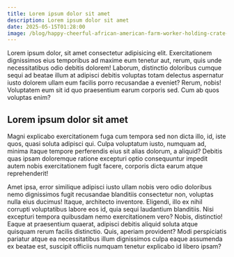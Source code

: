 ```yaml
---
title: Lorem ipsum dolor sit amet
description: Lorem ipsum dolor sit amet
date: 2025-05-15T01:28:00
image: /blog/happy-cheerful-african-american-farm-worker-holding-crate-full-local-eco-friendly-ripe-leafy-greens-from-sustainable-crop-harvest-entrepreneurial-bio-permaculture-greenhouse-farm.jpg
---
```

Lorem ipsum dolor, sit amet consectetur adipisicing elit. Exercitationem dignissimos eius temporibus ad maxime eum tenetur aut, rerum, quis unde necessitatibus odio debitis dolorem! Laborum, distinctio doloribus cumque sequi ad beatae illum at adipisci debitis voluptas totam delectus aspernatur iusto dolorem ullam eum facilis porro recusandae a eveniet? Rerum, nobis! Voluptatem eum sit id quo praesentium earum corporis sed. Cum ab quos voluptas enim? 

## Lorem ipsum dolor sit amet

Magni explicabo exercitationem fuga cum tempora sed non dicta illo, id, iste quos, quasi soluta adipisci qui. Culpa voluptatum iusto, numquam ad, minima itaque tempore perferendis eius sit alias dolorum, a aliquid? Debitis quas ipsam doloremque ratione excepturi optio consequuntur impedit autem nobis exercitationem fugit facere, corporis dicta earum atque reprehenderit! 

Amet ipsa, error similique adipisci iusto ullam nobis vero odio doloribus nemo dignissimos fugit recusandae blanditiis consectetur non, voluptas nulla eius ducimus! Itaque, architecto inventore. Eligendi, illo ex nihil corrupti voluptatibus labore eos id, quia sequi laudantium blanditiis. Nisi excepturi tempora quibusdam nemo exercitationem vero? Nobis, distinctio! Eaque at praesentium quaerat, adipisci debitis aliquid soluta atque quisquam rerum facilis distinctio. Quis, aperiam provident? Modi perspiciatis pariatur atque ea necessitatibus illum dignissimos culpa eaque assumenda ex beatae est, suscipit officiis numquam tenetur explicabo id libero ipsam?
